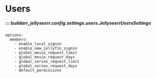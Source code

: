 # Users

##### ::: buildarr_jellyseerr.config.settings.users.JellyseerrUsersSettings
    options:
      members:
        - enable_local_signin
        - enable_new_jellyfin_signin
        - global_movie_request_limit
        - global_movie_request_days
        - global_series_request_limit
        - global_series_request_days
        - default_permissions
